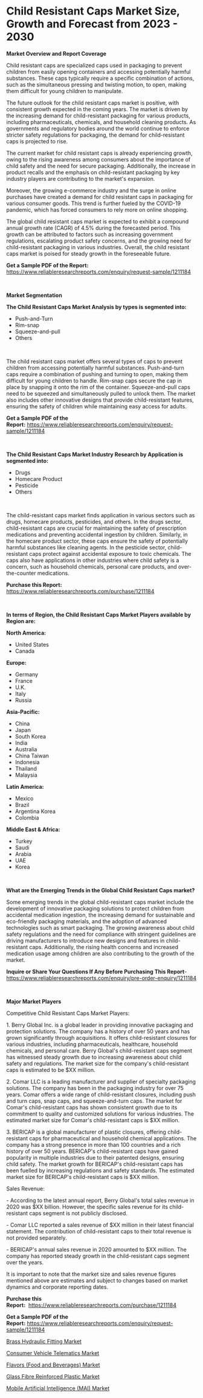 <p><h1>Child Resistant Caps Market Size, Growth and Forecast from 2023 - 2030</h1></p><p><strong>Market Overview and Report Coverage</strong></p>
<p><p>Child resistant caps are specialized caps used in packaging to prevent children from easily opening containers and accessing potentially harmful substances. These caps typically require a specific combination of actions, such as the simultaneous pressing and twisting motion, to open, making them difficult for young children to manipulate.</p><p>The future outlook for the child resistant caps market is positive, with consistent growth expected in the coming years. The market is driven by the increasing demand for child-resistant packaging for various products, including pharmaceuticals, chemicals, and household cleaning products. As governments and regulatory bodies around the world continue to enforce stricter safety regulations for packaging, the demand for child-resistant caps is projected to rise.</p><p>The current market for child resistant caps is already experiencing growth, owing to the rising awareness among consumers about the importance of child safety and the need for secure packaging. Additionally, the increase in product recalls and the emphasis on child-resistant packaging by key industry players are contributing to the market's expansion.</p><p>Moreover, the growing e-commerce industry and the surge in online purchases have created a demand for child resistant caps in packaging for various consumer goods. This trend is further fueled by the COVID-19 pandemic, which has forced consumers to rely more on online shopping.</p><p>The global child resistant caps market is expected to exhibit a compound annual growth rate (CAGR) of 4.5% during the forecasted period. This growth can be attributed to factors such as increasing government regulations, escalating product safety concerns, and the growing need for child-resistant packaging in various industries. Overall, the child resistant caps market is poised for steady growth in the foreseeable future.</p></p>
<p><strong>Get a Sample PDF of the Report:</strong> <a href="https://www.reliableresearchreports.com/enquiry/request-sample/1211184">https://www.reliableresearchreports.com/enquiry/request-sample/1211184</a></p>
<p>&nbsp;</p>
<p><strong>Market Segmentation</strong></p>
<p><strong>The Child Resistant Caps Market Analysis by types is segmented into:</strong></p>
<p><ul><li>Push-and-Turn</li><li>Rim-snap</li><li>Squeeze-and-pull</li><li>Others</li></ul></p>
<p>&nbsp;</p>
<p><p>The child resistant caps market offers several types of caps to prevent children from accessing potentially harmful substances. Push-and-turn caps require a combination of pushing and turning to open, making them difficult for young children to handle. Rim-snap caps secure the cap in place by snapping it onto the rim of the container. Squeeze-and-pull caps need to be squeezed and simultaneously pulled to unlock them. The market also includes other innovative designs that provide child-resistant features, ensuring the safety of children while maintaining easy access for adults.</p></p>
<p><strong>Get a Sample PDF of the Report:</strong>&nbsp;<a href="https://www.reliableresearchreports.com/enquiry/request-sample/1211184">https://www.reliableresearchreports.com/enquiry/request-sample/1211184</a></p>
<p>&nbsp;</p>
<p><strong>The Child Resistant Caps Market Industry Research by Application is segmented into:</strong></p>
<p><ul><li>Drugs</li><li>Homecare Product</li><li>Pesticide</li><li>Others</li></ul></p>
<p>&nbsp;</p>
<p><p>The child-resistant caps market finds application in various sectors such as drugs, homecare products, pesticides, and others. In the drugs sector, child-resistant caps are crucial for maintaining the safety of prescription medications and preventing accidental ingestion by children. Similarly, in the homecare product sector, these caps ensure the safety of potentially harmful substances like cleaning agents. In the pesticide sector, child-resistant caps protect against accidental exposure to toxic chemicals. The caps also have applications in other industries where child safety is a concern, such as household chemicals, personal care products, and over-the-counter medications.</p></p>
<p><strong>Purchase this Report:</strong>&nbsp; <a href="https://www.reliableresearchreports.com/purchase/1211184">https://www.reliableresearchreports.com/purchase/1211184</a></p>
<p>&nbsp;</p>
<p><strong>In terms of Region, the Child Resistant Caps Market Players available by Region are:</strong></p>
<p>
    <p> <strong> North America: </strong>
        <ul>
            <li>United States</li>
            <li>Canada</li>
        </ul>
        </p> 
    <p> <strong> Europe: </strong>
        <ul>
            <li>Germany</li>
            <li>France</li>
            <li>U.K.</li>
            <li>Italy</li>
            <li>Russia</li>
        </ul>
        </p> 
    <p> <strong> Asia-Pacific: </strong>
        <ul>
            <li>China</li>
            <li>Japan</li>
            <li>South Korea</li>
            <li>India</li>
            <li>Australia</li>
            <li>China Taiwan</li>
            <li>Indonesia</li>
            <li>Thailand</li>
            <li>Malaysia</li>
        </ul>
        </p> 
    <p> <strong> Latin America: </strong>
        <ul>
            <li>Mexico</li>
            <li>Brazil</li>
            <li>Argentina Korea</li>
            <li>Colombia</li>
        </ul>
        </p> 
    <p> <strong> Middle East & Africa: </strong>
        <ul>
            <li>Turkey</li>
            <li>Saudi</li>
            <li>Arabia</li>
            <li>UAE</li>
            <li>Korea</li>
        </ul>
    </p>
    </p>
<p>&nbsp;</p>
<p><strong>What are the Emerging Trends in the Global Child Resistant Caps market?</strong></p>
<p><p>Some emerging trends in the global child-resistant caps market include the development of innovative packaging solutions to protect children from accidental medication ingestion, the increasing demand for sustainable and eco-friendly packaging materials, and the adoption of advanced technologies such as smart packaging. The growing awareness about child safety regulations and the need for compliance with stringent guidelines are driving manufacturers to introduce new designs and features in child-resistant caps. Additionally, the rising health concerns and increased medication usage among children are also contributing to the growth of the market.</p></p>
<p><strong>Inquire or Share Your Questions If Any Before Purchasing This Report</strong>- <a href="https://www.reliableresearchreports.com/enquiry/pre-order-enquiry/1211184">https://www.reliableresearchreports.com/enquiry/pre-order-enquiry/1211184</a></p>
<p>&nbsp;</p>
<p><strong>Major Market Players</strong></p>
<p><p>Competitive Child Resistant Caps Market Players:</p><p>1. Berry Global Inc. is a global leader in providing innovative packaging and protection solutions. The company has a history of over 50 years and has grown significantly through acquisitions. It offers child-resistant closures for various industries, including pharmaceuticals, healthcare, household chemicals, and personal care. Berry Global's child-resistant caps segment has witnessed steady growth due to increasing awareness about child safety and regulations. The market size for the company's child-resistant caps is estimated to be $XX million.</p><p>2. Comar LLC is a leading manufacturer and supplier of specialty packaging solutions. The company has been in the packaging industry for over 75 years. Comar offers a wide range of child-resistant closures, including push and turn caps, snap caps, and squeeze-and-turn caps. The market for Comar's child-resistant caps has shown consistent growth due to its commitment to quality and customized solutions for various industries. The estimated market size for Comar's child-resistant caps is $XX million.</p><p>3. BERICAP is a global manufacturer of plastic closures, offering child-resistant caps for pharmaceutical and household chemical applications. The company has a strong presence in more than 100 countries and a rich history of over 50 years. BERICAP's child-resistant caps have gained popularity in multiple industries due to their patented designs, ensuring child safety. The market growth for BERICAP's child-resistant caps has been fuelled by increasing regulations and safety standards. The estimated market size for BERICAP's child-resistant caps is $XX million.</p><p>Sales Revenue:</p><p>- According to the latest annual report, Berry Global's total sales revenue in 2020 was $XX billion. However, the specific sales revenue for its child-resistant caps segment is not publicly disclosed.</p><p>- Comar LLC reported a sales revenue of $XX million in their latest financial statement. The contribution of child-resistant caps to their total revenue is not provided separately.</p><p>- BERICAP's annual sales revenue in 2020 amounted to $XX million. The company has reported steady growth in the child-resistant caps segment over the years.</p><p>It is important to note that the market size and sales revenue figures mentioned above are estimates and subject to changes based on market dynamics and corporate reporting dates.</p></p>
<p><strong>Purchase this Report:</strong>&nbsp;&nbsp;<a href="https://www.reliableresearchreports.com/purchase/1211184">https://www.reliableresearchreports.com/purchase/1211184</a></p>
<p></p>
<p><strong>Get a Sample PDF of the Report:</strong>&nbsp;<a href="https://www.reliableresearchreports.com/enquiry/request-sample/1211184">https://www.reliableresearchreports.com/enquiry/request-sample/1211184</a></p>
<p><p><a href="https://medium.com/@jeffreymohr2023/brass-hydraulic-fitting-market-size-growth-forecast-2023-2030-43ad845bd2fb">Brass Hydraulic Fitting Market</a></p><p><a href="https://www.linkedin.com/pulse/consumer-vehicle-telematics-market-research-report-unlocks/">Consumer Vehicle Telematics Market</a></p><p><a href="https://www.linkedin.com/pulse/flavors-food-beverages-market-challenges/">Flavors (Food and Beverages) Market</a></p><p><a href="https://medium.com/@lorenzmayer1995/glass-fibre-reinforced-plastic-market-size-growth-forecast-2023-2030-d005c8f38959">Glass Fibre Reinforced Plastic Market</a></p><p><a href="https://www.linkedin.com/pulse/mobile-artificial-intelligence-mai-market-research-report/">Mobile Artificial Intelligence (MAI) Market</a></p></p>